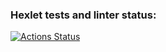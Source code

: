 ### Hexlet tests and linter status:
[![Actions Status](https://github.com/euroegor/frontend-project-44/actions/workflows/hexlet-check.yml/badge.svg)](https://github.com/euroegor/frontend-project-44/actions)